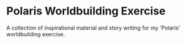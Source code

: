 # Polaris Worldbuilding Exercise
A collection of inspirational material and story writing for my 'Polaris' worldbuilding exercise.
